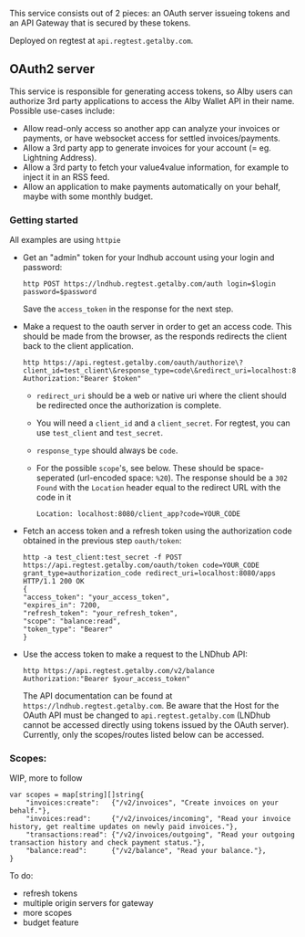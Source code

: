 This service consists out of 2 pieces: an OAuth server issueing tokens and an API Gateway that is secured by these tokens.

Deployed on regtest at `api.regtest.getalby.com`.
## OAuth2 server
This service is responsible for generating access tokens, so Alby users can authorize 3rd party applications
to access the Alby Wallet API in their name. Possible use-cases include:

- Allow read-only access so another app can analyze your invoices or payments, or have websocket access for settled invoices/payments.
- Allow a 3rd party app to generate invoices for your account (= eg. Lightning Address).
- Allow a 3rd party to fetch your value4value information, for example to inject it in an RSS feed.
- Allow an application to make payments automatically on your behalf, maybe with some monthly budget.

### Getting started
All examples are using `httpie`
- Get an "admin" token for your lndhub account using your login and password:
	```
	http POST https://lndhub.regtest.getalby.com/auth login=$login password=$password
	```
	Save the `access_token` in the response for the next step.

- Make a request to the oauth server in order to get an access code. This should be made from the browser, as the responds redirects the client back to the client application.
	```
	http https://api.regtest.getalby.com/oauth/authorize\?client_id=test_client\&response_type=code\&redirect_uri=localhost:8080/client_app\&scope\=balance:read Authorization:"Bearer $token"
	```
	- `redirect_uri` should be a web or native uri where the client should be redirected once the authorization is complete.
	- You will need a `client_id` and a `client_secret`. For regtest, you can use `test_client` and `test_secret`.
	- `response_type` should always be `code`.
	- For the possible `scope`'s, see below. These should be space-seperated (url-encoded space: `%20`).
	The response should be a `302 Found` with the `Location` header equal to the redirect URL with the code in it

		`Location: localhost:8080/client_app?code=YOUR_CODE`
- Fetch an access token and a refresh token using the authorization code obtained in the previous step `oauth/token`:
	```
	http -a test_client:test_secret -f POST https://api.regtest.getalby.com/oauth/token code=YOUR_CODE grant_type=authorization_code redirect_uri=localhost:8080/apps
	HTTP/1.1 200 OK
	{
    "access_token": "your_access_token",
    "expires_in": 7200,
    "refresh_token": "your_refresh_token",
    "scope": "balance:read",
    "token_type": "Bearer"
	}
	```
- Use the access token to make a request to the LNDhub API:
	```
	http https://api.regtest.getalby.com/v2/balance Authorization:"Bearer $your_access_token"
	```
	The API documentation can be found at `https://lndhub.regtest.getalby.com`. Be aware that the Host for the OAuth API must be changed to `api.regtest.getalby.com` (LNDhub cannot be accessed directly using tokens issued by the OAuth server).
	Currently, only the scopes/routes listed below can be accessed.
### Scopes:
WIP, more to follow
```
var scopes = map[string][]string{
	"invoices:create":   {"/v2/invoices", "Create invoices on your behalf."},
	"invoices:read":     {"/v2/invoices/incoming", "Read your invoice history, get realtime updates on newly paid invoices."},
	"transactions:read": {"/v2/invoices/outgoing", "Read your outgoing transaction history and check payment status."},
	"balance:read":      {"/v2/balance", "Read your balance."},
}
```
To do:
- refresh tokens
- multiple origin servers for gateway
- more scopes
- budget feature